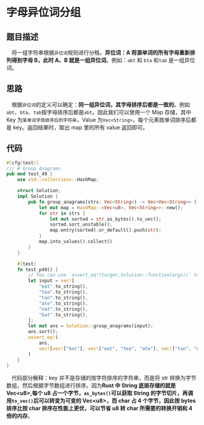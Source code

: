 # 字母异位词分组

## 题目描述

&emsp;将一组字符串根据`异位词`规则进行分租。**异位词：A 将源单词的所有字母重新排列得到字母 B，此时 A、B 就是一组异位词**。例如：`abt` 和 `bta` 和`tab` 是一组异位词。

## 思路

&emsp;根据`异位词`的定义可以确定：**同一组异位词，其字母排序后都是一致的**。例如`abt`、`bta`、`tab`按字母排序后都是`abt`。因此我们可以使用一个 Map 存储，其中 Key 为`某单词字母排序后的字符串`，Value 为`Vec<String>`，每个元素按单词排序后都是 key。返回结果时，取出 map 里的所有 value 返回即可。

## 代码

```rust
#[cfg(test)]
/// # Group Anagrams
pub mod test_49 {
    use std::collections::HashMap;

    struct Solution;
    impl Solution {
        pub fn group_anagrams(strs: Vec<String>) -> Vec<Vec<String>> {
            let mut map = HashMap::<Vec<u8>, Vec<String>>::new();
            for str in strs {
                let mut sorted = str.as_bytes().to_vec();
                sorted.sort_unstable();
                map.entry(sorted).or_default().push(str);
            }
            map.into_values().collect()
        }
    }

    #[test]
    fn test_p49() {
        // You can use `assert_eq!(target,Solution::function(args))` to call the function
        let input = vec![
            "eat".to_string(),
            "tea".to_string(),
            "tan".to_string(),
            "ate".to_string(),
            "nat".to_string(),
            "bat".to_string(),
        ];
        let mut ans = Solution::group_anagrams(input);
        ans.sort();
        assert_eq!(
            ans,
            vec![vec!["bat"], vec!["eat", "tea", "ate"], vec!["tan", "nat"]]
        )
    }
}

```

&emsp;代码部分解释：key 并不是存储的按字符排序的字符串，而是将 str 转换为字节数组，然后根据字节数组进行排序。因为**Rust 中 String 底层存储的就是 Vec\<u8\>,每个 u8 占一个字节，`as_bytes()`可以获取 String 的字节切片，再调用`to_vec()`后可以转变为可变的 Vec\<u8\>，而 char 占 4 个字节，因此按 bytes 排序比按 char 排序在性能上更优，可以节省 u8 转 char 所需要的转换开销和 4 倍的内存**。
